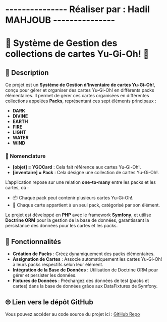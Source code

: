 # --------------- Réaliser par : Hadil MAHJOUB ---------------

# 🎴 Système de Gestion des collections de cartes Yu-Gi-Oh! 🎴

## 📄 Description
Ce projet est un **Système de Gestion d'Inventaire de cartes Yu-Gi-Oh!**, conçu pour gérer et organiser des cartes Yu-Gi-Oh! en différents packs élémentaires. Il permet de gérer ces cartes organisées en différentes collections appelées **Packs**, représentant ces sept éléments principaux :
- **DARK**
- **DIVINE**
- **EARTH**
- **FIRE**
- **LIGHT**
- **WATER**
- **WIND**

### 📝 Nomenclature
- **[objet] = YGOCard** : Cela fait référence aux cartes Yu-Gi-Oh!.
- **[inventaire] = Pack** : Cela désigne une collection de cartes Yu-Gi-Oh!.

L’application repose sur une relation **one-to-many** entre les packs et les cartes, où :
- 📦 Chaque pack peut contenir plusieurs cartes Yu-Gi-Oh!.
- 🎴 Chaque carte appartient à un seul pack, catégorisé par son élément.

Le projet est développé en **PHP** avec le framework **Symfony**, et utilise **Doctrine ORM** pour la gestion de la base de données, garantissant la persistance des données pour les cartes et les packs.

## 🚀 Fonctionnalités
- **Création de Packs** : Créez dynamiquement des packs élémentaires.
- **Assignation de Cartes** : Associe automatiquement les cartes Yu-Gi-Oh! à leurs packs respectifs selon leur élément.
- **Intégration de la Base de Données** : Utilisation de Doctrine ORM pour gérer et persister les données.
- **Fixtures de Données** : Préchargez des données de test (packs et cartes) dans la base de données grâce aux DataFixtures de Symfony.

## 🌐 Lien vers le dépôt GitHub
Vous pouvez accéder au code source du projet ici : [GitHub Repo](https://github.com/hadilmahjoub/My-Yu-Gi-Oh-Cards)
